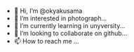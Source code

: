 - 👋 Hi, I’m @okyakusama
- 👀 I’m interested in photograph...
- 🌱 I’m currently learning in unyversity...
- 💞️ I’m looking to collaborate on github...
- 📫 How to reach me ...

<!---
okyakusama/okyakusama is a ✨ special ✨ repository because its `README.md` (this file) appears on your GitHub profile.
You can click the Preview link to take a look at your changes.
--->
